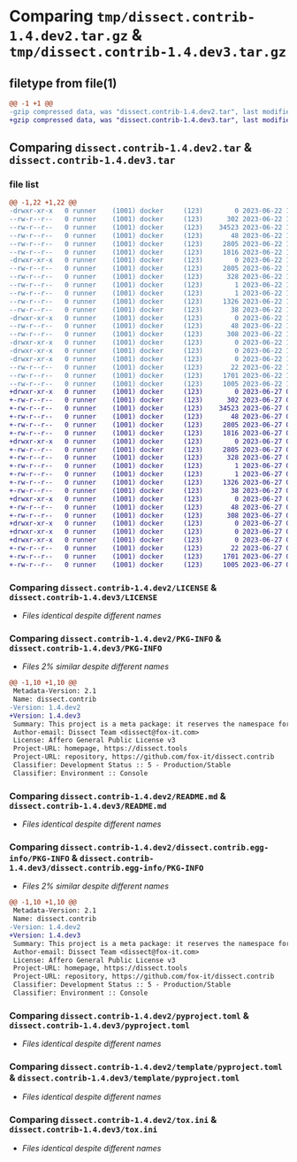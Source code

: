 # Comparing `tmp/dissect.contrib-1.4.dev2.tar.gz` & `tmp/dissect.contrib-1.4.dev3.tar.gz`

## filetype from file(1)

```diff
@@ -1 +1 @@
-gzip compressed data, was "dissect.contrib-1.4.dev2.tar", last modified: Thu Jun 22 14:33:33 2023, max compression
+gzip compressed data, was "dissect.contrib-1.4.dev3.tar", last modified: Tue Jun 27 07:48:42 2023, max compression
```

## Comparing `dissect.contrib-1.4.dev2.tar` & `dissect.contrib-1.4.dev3.tar`

### file list

```diff
@@ -1,22 +1,22 @@
-drwxr-xr-x   0 runner    (1001) docker     (123)        0 2023-06-22 14:33:33.076774 dissect.contrib-1.4.dev2/
--rw-r--r--   0 runner    (1001) docker     (123)      302 2023-06-22 14:33:16.000000 dissect.contrib-1.4.dev2/COPYRIGHT
--rw-r--r--   0 runner    (1001) docker     (123)    34523 2023-06-22 14:33:16.000000 dissect.contrib-1.4.dev2/LICENSE
--rw-r--r--   0 runner    (1001) docker     (123)       48 2023-06-22 14:33:16.000000 dissect.contrib-1.4.dev2/MANIFEST.in
--rw-r--r--   0 runner    (1001) docker     (123)     2805 2023-06-22 14:33:33.076774 dissect.contrib-1.4.dev2/PKG-INFO
--rw-r--r--   0 runner    (1001) docker     (123)     1816 2023-06-22 14:33:16.000000 dissect.contrib-1.4.dev2/README.md
-drwxr-xr-x   0 runner    (1001) docker     (123)        0 2023-06-22 14:33:33.072774 dissect.contrib-1.4.dev2/dissect.contrib.egg-info/
--rw-r--r--   0 runner    (1001) docker     (123)     2805 2023-06-22 14:33:33.000000 dissect.contrib-1.4.dev2/dissect.contrib.egg-info/PKG-INFO
--rw-r--r--   0 runner    (1001) docker     (123)      328 2023-06-22 14:33:33.000000 dissect.contrib-1.4.dev2/dissect.contrib.egg-info/SOURCES.txt
--rw-r--r--   0 runner    (1001) docker     (123)        1 2023-06-22 14:33:33.000000 dissect.contrib-1.4.dev2/dissect.contrib.egg-info/dependency_links.txt
--rw-r--r--   0 runner    (1001) docker     (123)        1 2023-06-22 14:33:33.000000 dissect.contrib-1.4.dev2/dissect.contrib.egg-info/top_level.txt
--rw-r--r--   0 runner    (1001) docker     (123)     1326 2023-06-22 14:33:21.000000 dissect.contrib-1.4.dev2/pyproject.toml
--rw-r--r--   0 runner    (1001) docker     (123)       38 2023-06-22 14:33:33.076774 dissect.contrib-1.4.dev2/setup.cfg
-drwxr-xr-x   0 runner    (1001) docker     (123)        0 2023-06-22 14:33:33.072774 dissect.contrib-1.4.dev2/template/
--rw-r--r--   0 runner    (1001) docker     (123)       48 2023-06-22 14:33:16.000000 dissect.contrib-1.4.dev2/template/MANIFEST.in
--rw-r--r--   0 runner    (1001) docker     (123)      308 2023-06-22 14:33:16.000000 dissect.contrib-1.4.dev2/template/README.md
-drwxr-xr-x   0 runner    (1001) docker     (123)        0 2023-06-22 14:33:33.068773 dissect.contrib-1.4.dev2/template/dissect/
-drwxr-xr-x   0 runner    (1001) docker     (123)        0 2023-06-22 14:33:33.068773 dissect.contrib-1.4.dev2/template/dissect/contrib/
-drwxr-xr-x   0 runner    (1001) docker     (123)        0 2023-06-22 14:33:33.076774 dissect.contrib-1.4.dev2/template/dissect/contrib/template/
--rw-r--r--   0 runner    (1001) docker     (123)       22 2023-06-22 14:33:16.000000 dissect.contrib-1.4.dev2/template/dissect/contrib/template/__init__.py
--rw-r--r--   0 runner    (1001) docker     (123)     1701 2023-06-22 14:33:16.000000 dissect.contrib-1.4.dev2/template/pyproject.toml
--rw-r--r--   0 runner    (1001) docker     (123)     1005 2023-06-22 14:33:16.000000 dissect.contrib-1.4.dev2/tox.ini
+drwxr-xr-x   0 runner    (1001) docker     (123)        0 2023-06-27 07:48:42.535696 dissect.contrib-1.4.dev3/
+-rw-r--r--   0 runner    (1001) docker     (123)      302 2023-06-27 07:48:25.000000 dissect.contrib-1.4.dev3/COPYRIGHT
+-rw-r--r--   0 runner    (1001) docker     (123)    34523 2023-06-27 07:48:25.000000 dissect.contrib-1.4.dev3/LICENSE
+-rw-r--r--   0 runner    (1001) docker     (123)       48 2023-06-27 07:48:25.000000 dissect.contrib-1.4.dev3/MANIFEST.in
+-rw-r--r--   0 runner    (1001) docker     (123)     2805 2023-06-27 07:48:42.535696 dissect.contrib-1.4.dev3/PKG-INFO
+-rw-r--r--   0 runner    (1001) docker     (123)     1816 2023-06-27 07:48:25.000000 dissect.contrib-1.4.dev3/README.md
+drwxr-xr-x   0 runner    (1001) docker     (123)        0 2023-06-27 07:48:42.531696 dissect.contrib-1.4.dev3/dissect.contrib.egg-info/
+-rw-r--r--   0 runner    (1001) docker     (123)     2805 2023-06-27 07:48:42.000000 dissect.contrib-1.4.dev3/dissect.contrib.egg-info/PKG-INFO
+-rw-r--r--   0 runner    (1001) docker     (123)      328 2023-06-27 07:48:42.000000 dissect.contrib-1.4.dev3/dissect.contrib.egg-info/SOURCES.txt
+-rw-r--r--   0 runner    (1001) docker     (123)        1 2023-06-27 07:48:42.000000 dissect.contrib-1.4.dev3/dissect.contrib.egg-info/dependency_links.txt
+-rw-r--r--   0 runner    (1001) docker     (123)        1 2023-06-27 07:48:42.000000 dissect.contrib-1.4.dev3/dissect.contrib.egg-info/top_level.txt
+-rw-r--r--   0 runner    (1001) docker     (123)     1326 2023-06-27 07:48:31.000000 dissect.contrib-1.4.dev3/pyproject.toml
+-rw-r--r--   0 runner    (1001) docker     (123)       38 2023-06-27 07:48:42.535696 dissect.contrib-1.4.dev3/setup.cfg
+drwxr-xr-x   0 runner    (1001) docker     (123)        0 2023-06-27 07:48:42.531696 dissect.contrib-1.4.dev3/template/
+-rw-r--r--   0 runner    (1001) docker     (123)       48 2023-06-27 07:48:25.000000 dissect.contrib-1.4.dev3/template/MANIFEST.in
+-rw-r--r--   0 runner    (1001) docker     (123)      308 2023-06-27 07:48:25.000000 dissect.contrib-1.4.dev3/template/README.md
+drwxr-xr-x   0 runner    (1001) docker     (123)        0 2023-06-27 07:48:42.527696 dissect.contrib-1.4.dev3/template/dissect/
+drwxr-xr-x   0 runner    (1001) docker     (123)        0 2023-06-27 07:48:42.527696 dissect.contrib-1.4.dev3/template/dissect/contrib/
+drwxr-xr-x   0 runner    (1001) docker     (123)        0 2023-06-27 07:48:42.535696 dissect.contrib-1.4.dev3/template/dissect/contrib/template/
+-rw-r--r--   0 runner    (1001) docker     (123)       22 2023-06-27 07:48:25.000000 dissect.contrib-1.4.dev3/template/dissect/contrib/template/__init__.py
+-rw-r--r--   0 runner    (1001) docker     (123)     1701 2023-06-27 07:48:25.000000 dissect.contrib-1.4.dev3/template/pyproject.toml
+-rw-r--r--   0 runner    (1001) docker     (123)     1005 2023-06-27 07:48:25.000000 dissect.contrib-1.4.dev3/tox.ini
```

### Comparing `dissect.contrib-1.4.dev2/LICENSE` & `dissect.contrib-1.4.dev3/LICENSE`

 * *Files identical despite different names*

### Comparing `dissect.contrib-1.4.dev2/PKG-INFO` & `dissect.contrib-1.4.dev3/PKG-INFO`

 * *Files 2% similar despite different names*

```diff
@@ -1,10 +1,10 @@
 Metadata-Version: 2.1
 Name: dissect.contrib
-Version: 1.4.dev2
+Version: 1.4.dev3
 Summary: This project is a meta package: it reserves the namespace for Dissect packages made by external contributors
 Author-email: Dissect Team <dissect@fox-it.com>
 License: Affero General Public License v3
 Project-URL: homepage, https://dissect.tools
 Project-URL: repository, https://github.com/fox-it/dissect.contrib
 Classifier: Development Status :: 5 - Production/Stable
 Classifier: Environment :: Console
```

### Comparing `dissect.contrib-1.4.dev2/README.md` & `dissect.contrib-1.4.dev3/README.md`

 * *Files identical despite different names*

### Comparing `dissect.contrib-1.4.dev2/dissect.contrib.egg-info/PKG-INFO` & `dissect.contrib-1.4.dev3/dissect.contrib.egg-info/PKG-INFO`

 * *Files 2% similar despite different names*

```diff
@@ -1,10 +1,10 @@
 Metadata-Version: 2.1
 Name: dissect.contrib
-Version: 1.4.dev2
+Version: 1.4.dev3
 Summary: This project is a meta package: it reserves the namespace for Dissect packages made by external contributors
 Author-email: Dissect Team <dissect@fox-it.com>
 License: Affero General Public License v3
 Project-URL: homepage, https://dissect.tools
 Project-URL: repository, https://github.com/fox-it/dissect.contrib
 Classifier: Development Status :: 5 - Production/Stable
 Classifier: Environment :: Console
```

### Comparing `dissect.contrib-1.4.dev2/pyproject.toml` & `dissect.contrib-1.4.dev3/pyproject.toml`

 * *Files identical despite different names*

### Comparing `dissect.contrib-1.4.dev2/template/pyproject.toml` & `dissect.contrib-1.4.dev3/template/pyproject.toml`

 * *Files identical despite different names*

### Comparing `dissect.contrib-1.4.dev2/tox.ini` & `dissect.contrib-1.4.dev3/tox.ini`

 * *Files identical despite different names*


